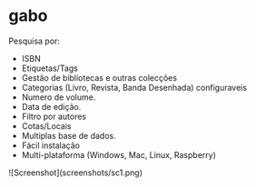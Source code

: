 # gabo
Pesquisa por:
<ul>
<li>ISBN </li>
<li>Etiquetas/Tags</li>
<li>Gestão de bibliotecas e outras colecções</li>
<li>Categorias (Livro, Revista, Banda Desenhada) configuraveis</li>
<li>Numero de volume.</li>
<li>Data de edição.</li>
<li>Filtro por autores</li>
<li>Cotas/Locais</li>
<li>Multiplas base de dados.</li>
<li>Fácil instalação</li>
<li>Multi-plataforma (Windows, Mac, Linux, Raspberry)</li>
</ul>
![Screenshot](screenshots/sc1.png)
